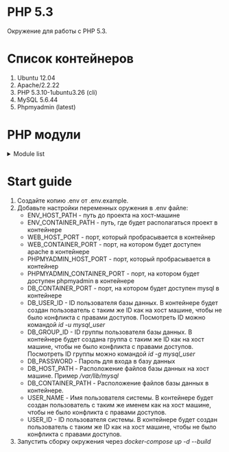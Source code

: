 # PHP 5.3

Окружение для работы с PHP 5.3.

# Список контейнеров
1. Ubuntu 12.04
1. Apache/2.2.22
1. PHP 5.3.10-1ubuntu3.26 (cli)
1. MySQL 5.6.44
1. Phpmyadmin (latest)

# PHP модули
<details><summary>Module list</summary>
<p>
```
1. bcmath
1. bz2
calendar
Core
ctype
curl
date
dba
dom
ereg
exif
fileinfo
filter
ftp
gd
gettext
gmp
hash
iconv
imap
intl
json
libxml
mbstring
mcrypt
mhash
mysql
mysqli
openssl
pcntl
pcre
PDO
pdo_mysql
pdo_sqlite
Phar
posix
readline
Reflection
session
shmop
SimpleXML
soap
sockets
SPL
sqlite3
standard
sysvmsg
sysvsem
sysvshm
tokenizer
wddx
xml
xmlreader
xmlwriter
xsl
zip
zlib
```
</p>
</details>

# Start guide
1. Создайте копию .env от .env.example.
1. Добавьте настройки переменных оружения в .env файле:
   - ENV_HOST_PATH - путь до проекта на хост-машине
   - ENV_CONTAINER_PATH - путь, где будет располагаться проект в контейнере
   - WEB_HOST_PORT - порт, который пробрасывается в контейнер
   - WEB_CONTAINER_PORT - порт, на котором будет доступен apache в контейнере
   - PHPMYADMIN_HOST_PORT - порт, который пробрасывается в контейнер
   - PHPMYADMIN_CONTAINER_PORT - порт, на котором будет доступен phpmyadmin в контейнере
   - DB_CONTAINER_PORT - порт, на котором будет доступен mysql в контейнере
   - DB_USER_ID - ID пользователя базы данных. В контейнере будет создан пользователь с таким же ID как на хост машине, чтобы не было конфликта с правами доступов. Посмотреть ID можно командой *id -u mysql_user*
   - DB_GROUP_ID - ID группы пользователя базы данных. В контейнере будет создана группа с таким же ID как на хост машине, чтобы не было конфликта с правами доступов. Посмотреть ID группы можно командой *id -g mysql_user*
   - DB_PASSWORD - Пароль для входа в базу данных
   - DB_HOST_PATH - Расположение файлов базы данных на хост машине. Пример */var/lib/mysql*
   - DB_CONTAINER_PATH - Расположение файлов базы данных в контейнере.
   - USER_NAME - Имя пользователя системы. В контейнере будет создан пользователь с таким же именем как на хост машине, чтобы не было конфликта с правами доступов.
   - USER_ID - ID пользователя системы. В контейнере будет создан пользователь с таким же ID как на хост машине, чтобы не было конфликта с правами доступов.
1. Запустить сборку окружения через *docker-compose up -d --build*